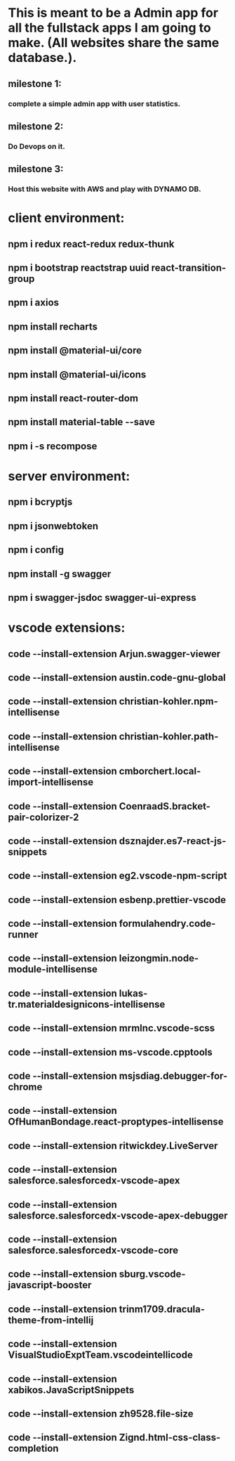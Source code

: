 # This is meant to be a Admin app for all the fullstack apps I am going to make. (All websites share the same database.).

## milestone 1:

### complete a simple admin app with user statistics.

## milestone 2:

### Do Devops on it.

## milestone 3:

### Host this website with AWS and play with DYNAMO DB.

# client environment:

## npm i redux react-redux redux-thunk

## npm i bootstrap reactstrap uuid react-transition-group

## npm i axios

## npm install recharts

## npm install @material-ui/core

## npm install @material-ui/icons

## npm install react-router-dom

## npm install material-table --save

## npm i -s recompose

# server environment:

## npm i bcryptjs

## npm i jsonwebtoken

## npm i config

## npm install -g swagger

## npm i swagger-jsdoc swagger-ui-express

# vscode extensions:

## code --install-extension Arjun.swagger-viewer

## code --install-extension austin.code-gnu-global

## code --install-extension christian-kohler.npm-intellisense

## code --install-extension christian-kohler.path-intellisense

## code --install-extension cmborchert.local-import-intellisense

## code --install-extension CoenraadS.bracket-pair-colorizer-2

## code --install-extension dsznajder.es7-react-js-snippets

## code --install-extension eg2.vscode-npm-script

## code --install-extension esbenp.prettier-vscode

## code --install-extension formulahendry.code-runner

## code --install-extension leizongmin.node-module-intellisense

## code --install-extension lukas-tr.materialdesignicons-intellisense

## code --install-extension mrmlnc.vscode-scss

## code --install-extension ms-vscode.cpptools

## code --install-extension msjsdiag.debugger-for-chrome

## code --install-extension OfHumanBondage.react-proptypes-intellisense

## code --install-extension ritwickdey.LiveServer

## code --install-extension salesforce.salesforcedx-vscode-apex

## code --install-extension salesforce.salesforcedx-vscode-apex-debugger

## code --install-extension salesforce.salesforcedx-vscode-core

## code --install-extension sburg.vscode-javascript-booster

## code --install-extension trinm1709.dracula-theme-from-intellij

## code --install-extension VisualStudioExptTeam.vscodeintellicode

## code --install-extension xabikos.JavaScriptSnippets

## code --install-extension zh9528.file-size

## code --install-extension Zignd.html-css-class-completion

